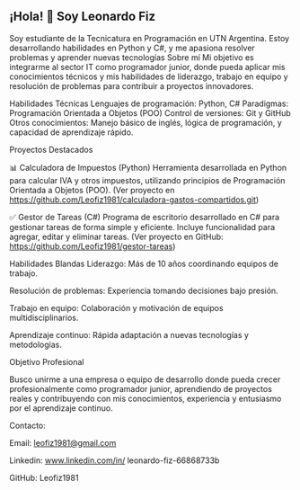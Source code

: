 ## ¡Hola! 👋 Soy Leonardo Fiz 
Soy estudiante de la Tecnicatura en Programación en UTN Argentina. Estoy desarrollando habilidades en Python y C#, y me apasiona resolver problemas y aprender nuevas tecnologías 
Sobre mí
Mi objetivo es integrarme al sector IT como programador junior, donde pueda aplicar mis conocimientos técnicos y mis habilidades de liderazgo, trabajo en equipo y resolución de problemas para contribuir a proyectos innovadores.

Habilidades Técnicas
Lenguajes de programación: Python, C#
Paradigmas: Programación Orientada a Objetos (POO)
Control de versiones: Git y GitHub
Otros conocimientos: Manejo básico de inglés, lógica de programación, y capacidad de aprendizaje rápido.

Proyectos Destacados

📊 Calculadora de Impuestos (Python)
Herramienta desarrollada en Python para calcular IVA y otros impuestos, utilizando principios de Programación Orientada a Objetos (POO).
(Ver proyecto en https://github.com/Leofiz1981/calculadora-gastos-compartidos.git)

✅ Gestor de Tareas (C#)
Programa de escritorio desarrollado en C# para gestionar tareas de forma simple y eficiente.
Incluye funcionalidad para agregar, editar y eliminar tareas.
(Ver proyecto en GitHub: https://github.com/Leofiz1981/gestor-tareas)

Habilidades Blandas
Liderazgo: Más de 10 años coordinando equipos de trabajo.

Resolución de problemas: Experiencia tomando decisiones bajo presión.

Trabajo en equipo: Colaboración y motivación de equipos multidisciplinarios.

Aprendizaje continuo: Rápida adaptación a nuevas tecnologías y metodologías.

Objetivo Profesional

Busco unirme a una empresa o equipo de desarrollo donde pueda crecer profesionalmente como programador junior, aprendiendo de proyectos reales y contribuyendo con mis conocimientos, experiencia y entusiasmo por el aprendizaje continuo.

Contacto:

Email: leofiz1981@gmail.com

Linkedin: www.linkedin.com/in/
leonardo-fiz-66868733b

GitHub: Leofiz1981


